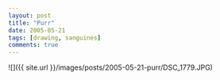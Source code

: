 ```yaml
---
layout: post
title: "Purr"
date: 2005-05-21
tags: [drawing, sanguines]
comments: true
---
```

![]({{ site.url }}/images/posts/2005-05-21-purr/DSC_1779.JPG)

